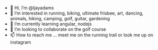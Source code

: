 - 👋 Hi, I’m @ljayadams
- 👀 I’m interested in running, biking, ultimate frisbee, art, dancing, animals, hiking, camping, golf, guitar, gardening
- 🌱 I’m currently learning angular, nodejs
- 💞️ I’m looking to collaborate on the golf course
- 📫 How to reach me ... meet me on the running trail or look me up on instagram

<!---
ljayadams/ljayadams is a ✨ special ✨ repository because its `README.md` (this file) appears on your GitHub profile.
You can click the Preview link to take a look at your changes.
--->
